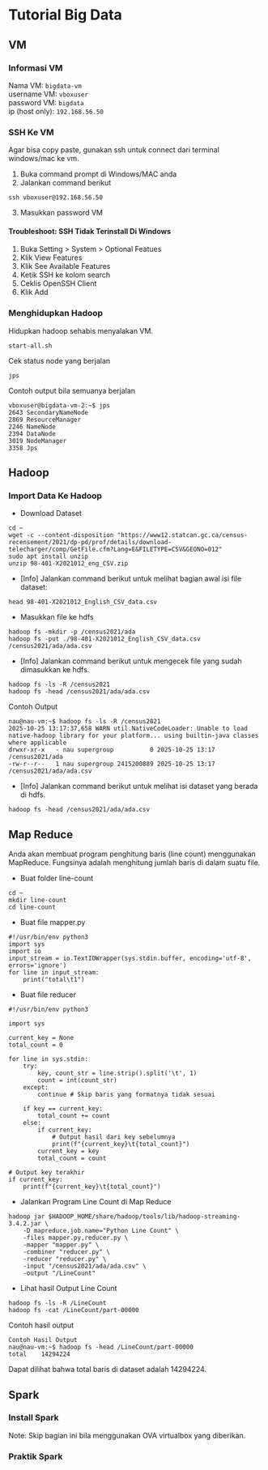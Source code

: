 # Tutorial Big Data

##  VM


### Informasi VM
Nama VM: `bigdata-vm` <br>
username VM: `vboxuser` <br>
password VM: `bigdata` <br>
ip (host only): `192.168.56.50`<br>


### SSH Ke VM
Agar bisa copy paste, gunakan ssh untuk connect dari terminal windows/mac ke vm.
1. Buka command prompt di Windows/MAC anda
2. Jalankan command berikut
```
ssh vboxuser@192.168.56.50
```
3. Masukkan password VM

#### Troubleshoot: SSH Tidak Terinstall Di Windows
1. Buka Setting > System > Optional Featues 
2. Klik View Features
3. Klik See Available Features
4. Ketik SSH ke kolom search
5. Ceklis OpenSSH Client
6. Klik Add


### Menghidupkan Hadoop
Hidupkan hadoop sehabis menyalakan VM.
```
start-all.sh
```
Cek status node yang berjalan
```
jps
```
Contoh output bila semuanya berjalan
```
vboxuser@bigdata-vm-2:~$ jps
2643 SecondaryNameNode
2869 ResourceManager
2246 NameNode
2394 DataNode
3019 NodeManager
3358 Jps
```

## Hadoop

### Import Data Ke Hadoop

- Download Dataset
```
cd ~
wget -c --content-disposition "https://www12.statcan.gc.ca/census-recensement/2021/dp-pd/prof/details/download-telecharger/comp/GetFile.cfm?Lang=E&FILETYPE=CSV&GEONO=012"
sudo apt install unzip
unzip 98-401-X2021012_eng_CSV.zip
```

- [Info] Jalankan command berikut untuk melihat bagian awal isi file dataset:

```
head 98-401-X2021012_English_CSV_data.csv
```

- Masukkan file ke hdfs
```
hadoop fs -mkdir -p /census2021/ada
hadoop fs -put ./98-401-X2021012_English_CSV_data.csv /census2021/ada/ada.csv
```
- [Info] Jalankan command berikut untuk mengecek file yang sudah dimasukkan ke hdfs.
```
hadoop fs -ls -R /census2021
hadoop fs -head /census2021/ada/ada.csv
```

Contoh Output
```
nau@nau-vm:~$ hadoop fs -ls -R /census2021
2025-10-25 13:17:37,658 WARN util.NativeCodeLoader: Unable to load native-hadoop library for your platform... using builtin-java classes where applicable
drwxr-xr-x   - nau supergroup          0 2025-10-25 13:17 /census2021/ada
-rw-r--r--   1 nau supergroup 2415200889 2025-10-25 13:17 /census2021/ada/ada.csv
```

- [Info] Jalankan command berikut untuk melihat isi dataset yang berada di hdfs.
```
hadoop fs -head /census2021/ada/ada.csv
```

## Map Reduce

Anda akan membuat program penghitung baris (line count) menggunakan MapReduce. Fungsinya adalah menghitung jumlah baris di dalam suatu file.

- Buat folder line-count
```
cd ~
mkdir line-count
cd line-count
```
- Buat file mapper.py
```
#!/usr/bin/env python3
import sys
import io
input_stream = io.TextIOWrapper(sys.stdin.buffer, encoding='utf-8', errors='ignore')
for line in input_stream:
    print("total\t1")
```
- Buat file reducer
```
#!/usr/bin/env python3

import sys

current_key = None
total_count = 0

for line in sys.stdin:
    try:
        key, count_str = line.strip().split('\t', 1)
        count = int(count_str)
    except:
        continue # Skip baris yang formatnya tidak sesuai

    if key == current_key:
        total_count += count
    else:
        if current_key:
            # Output hasil dari key sebelumnya
            print(f"{current_key}\t{total_count}")
        current_key = key
        total_count = count

# Output key terakhir
if current_key:
    print(f"{current_key}\t{total_count}")
```

- Jalankan Program Line Count di Map Reduce
```
hadoop jar $HADOOP_HOME/share/hadoop/tools/lib/hadoop-streaming-3.4.2.jar \
    -D mapreduce.job.name="Python Line Count" \
    -files mapper.py,reducer.py \
    -mapper "mapper.py" \
    -combiner "reducer.py" \
    -reducer "reducer.py" \
    -input "/census2021/ada/ada.csv" \
    -output "/LineCount"
```


- Lihat hasil Output Line Count
```
hadoop fs -ls -R /LineCount
hadoop fs -cat /LineCount/part-00000
```

Contoh hasil output
```
Contoh Hasil Output
nau@nau-vm:~$ hadoop fs -head /LineCount/part-00000
total    14294224
```
Dapat dilihat bahwa total baris di dataset adalah 14294224.

## Spark

### Install Spark
Note: Skip bagian ini bila menggunakan OVA virtualbox yang diberikan.

### Praktik Spark


